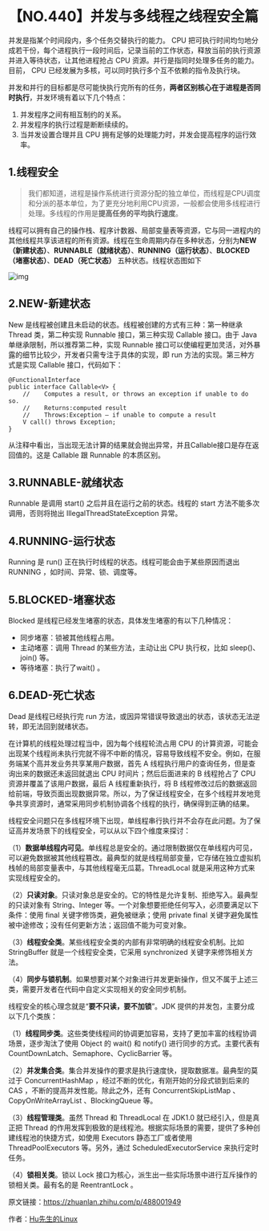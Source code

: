 # 【NO.440】并发与多线程之线程安全篇

并发是指某个时间段内，多个任务交替执行的能力。 CPU 把可执行时间均匀地分成若干份，每个进程执行一段时间后，记录当前的工作状态，释放当前的执行资源并进入等待状态，让其他进程抢占 CPU 资源。并行是指同时处理多任务的能力。目前， CPU 已经发展为多核，可以同时执行多个互不依赖的指令及执行块。

并发和并行的目标都是尽可能快执行完所有的任务，**两者区别核心在于进程是否同时执行**，并发环境有着以下几个特点：

1. 并发程序之间有相互制约的关系。
2. 并发程序的执行过程是断断续续的。
3. 当并发设置合理并且 CPU 拥有足够的处理能力时，并发会提高程序的运行效率。

## 1.**线程安全**

> 我们都知道，进程是操作系统进行资源分配的独立单位，而线程是CPU调度和分派的基本单位，为了更充分地利用CPU资源，一般都会使用多线程进行处理。多线程的作用是**提高任务的平均执行速度**。

线程可以拥有自己的操作栈、程序计数器、局部变量表等资源，它与同一进程内的其他线程共享该进程的所有资源。线程在生命周期内存在多种状态，分别为**NEW（新建状态）**、**RUNNABLE（就绪状态）**、**RUNNING（运行状态）**、**BLOCKED（堵塞状态）**、**DEAD（死亡状态）** 五种状态。线程状态图如下

![img](https://linuxcpp.0voice.com/zb_users/upload/2022/12/13/20221213160114_21905.jpg)

## 2.**NEW-新建状态**

New 是线程被创建且未启动的状态。线程被创建的方式有三种：第一种继承 Thread 类，第二种实现 Runnable 接口，第三种实现 Callable 接口。由于 Java 单继承限制，所以推荐第二种，实现 Runnable 接口可以使编程更加灵活，对外暴露的细节比较少，开发者只需专注于具体的实现，即 run 方法的实现。第三种方式是实现 Callable 接口，代码如下：

```
@FunctionalInterface
public interface Callable<V> {
    //    Computes a result, or throws an exception if unable to do so.
    //    Returns:computed result
    //    Throws:Exception – if unable to compute a result
    V call() throws Exception;
}
```

从注释中看出，当出现无法计算的结果就会抛出异常，并且Callable接口是存在返回值的。这是 Callable 跟 Runnable 的本质区别。

## **3.RUNNABLE-就绪状态**

Runnable 是调用 start() 之后并且在运行之前的状态。线程的 start 方法不能多次调用，否则将抛出 IllegalThreadStateException 异常。

## **4.RUNNING-运行状态**

Running 是 run() 正在执行时线程的状态。线程可能会由于某些原因而退出 RUNNING ，如时间、异常、锁、调度等。

## **5.BLOCKED-堵塞状态**

Blocked 是线程已经发生堵塞的状态，具体发生堵塞的有以下几种情况：

- 同步堵塞：锁被其他线程占用。
- 主动堵塞：调用 Thread 的某些方法，主动让出 CPU 执行权，比如 sleep()、join() 等。
- 等待堵塞：执行了wait() 。

## 6.**DEAD-死亡状态**

Dead 是线程已经执行完 run 方法，或因异常错误导致退出的状态，该状态无法逆转，即无法回到就绪状态。

在计算机的线程处理过程当中，因为每个线程轮流占用 CPU 的计算资源，可能会出现某个线程尚未执行完就不得不中断的情况，容易导致线程不安全。例如，在服务端某个高并发业务共享某用户数据，首先 A 线程执行用户的查询任务，但是查询出来的数据还未返回就退出 CPU 时间片；然后后面进来的 B 线程抢占了 CPU 资源并覆盖了该用户数据，最后 A 线程重新执行，将 B 线程修改过后的数据返回给前端，导致页面出现数据异常。所以，为了保证线程安全，在多个线程并发地竞争共享资源时，通常采用同步机制协调各个线程的执行，确保得到正确的结果。

线程安全问题只在多线程环境下出现，单线程串行执行并不会存在此问题。为了保证高并发场景下的线程安全，可以从以下四个维度来探讨：

（1）**数据单线程内可见**。单线程总是安全的。通过限制数据仅在单线程内可见，可以避免数据被其他线程篡改。最典型的就是线程局部变量，它存储在独立虚拟机栈帧的局部变量表中，与其他线程毫无瓜葛。ThreadLocal 就是采用这种方式来实现线程安全的。

（2）**只读对象**。只读对象总是安全的。它的特性是允许复制、拒绝写入。最典型的只读对象有 String、Integer 等。一个对象想要拒绝任何写入，必须要满足以下条件：使用 final 关键字修饰类，避免被继承；使用 private final 关键字避免属性被中途修改；没有任何更新方法；返回值不能为可变对象。

（3）**线程安全类**。某些线程安全类的内部有非常明确的线程安全机制。比如 StringBuffer 就是一个线程安全类，它采用 synchronized 关键字来修饰相关方法。

（4）**同步与锁机制**。如果想要对某个对象进行并发更新操作，但又不属于上述三类，需要开发者在代码中自定义实现相关的安全同步机制。

线程安全的核心理念就是“**要不只读，要不加锁**”。JDK 提供的并发包，主要分成以下几个类族：

（1）**线程同步类**。这些类使线程间的协调更加容易，支持了更加丰富的线程协调场景，逐步淘汰了使用 Object 的 wait() 和 notify() 进行同步的方式。主要代表有 CountDownLatch、Semaphore、CyclicBarrier 等。

（2）**并发集合类**。集合并发操作的要求是执行速度快，提取数据准。最典型的莫过于 ConcurrentHashMap ，经过不断的优化，有刚开始的分段式锁到后来的 CAS ，不断的提高并发性能。除此之外，还有 ConcurrentSkipListMap 、 CopyOnWriteArrayList 、BlockingQueue 等。

（3）**线程管理类**。虽然 Thread 和 ThreadLocal 在 JDK1.0 就已经引入，但是真正把 Thread 的作用发挥到极致的是线程池。根据实际场景的需要，提供了多种创建线程池的快捷方式，如使用 Executors 静态工厂或者使用 ThreadPoolExecutors 等。另外，通过 ScheduledExecutorService 来执行定时任务。

（4）**锁相关类**。锁以 Lock 接口为核心，派生出一些实际场景中进行互斥操作的锁相关类。最有名的是 ReentrantLock 。

原文链接：https://zhuanlan.zhihu.com/p/488001949

作者：[Hu先生的Linux](https://www.zhihu.com/people/huhu520-10)